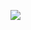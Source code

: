 <a href="버튼을 눌렀을 때 이동할 링크" target="_blank"><img src="https://img.shields.io/badge/#3776AB?style=flat&logo=python&logoColor=#3776AB"/></a>
